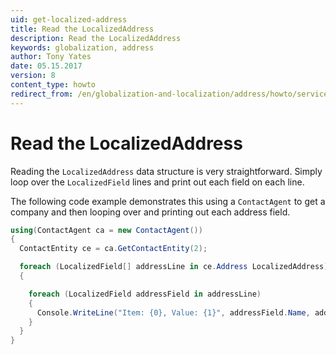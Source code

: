 ```yaml
---
uid: get-localized-address
title: Read the LocalizedAddress
description: Read the LocalizedAddress
keywords: globalization, address
author: Tony Yates
date: 05.15.2017
version: 8
content_type: howto
redirect_from: /en/globalization-and-localization/address/howto/services/get-localized-address
---
```


# Read the LocalizedAddress

Reading the `LocalizedAddress` data structure is very straightforward. Simply loop over the `LocalizedField` lines and print out each field on each line.

The following code example demonstrates this using a `ContactAgent` to get a company and then looping over and printing out each address field.

```csharp
using(ContactAgent ca = new ContactAgent())
{
  ContactEntity ce = ca.GetContactEntity(2);

  foreach (LocalizedField[] addressLine in ce.Address LocalizedAddress)
  {

    foreach (LocalizedField addressField in addressLine)
    {
      Console.WriteLine("Item: {0}, Value: {1}", addressField.Name, addressField.Value);
    }
  }
}
```
